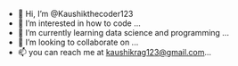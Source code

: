 - 👋 Hi, I’m @Kaushikthecoder123
- 👀 I’m interested in how to code ...
- 🌱 I’m currently learning  data science and programming  ...
- 💞️ I’m looking to collaborate on ...
- 📫 you can reach me at kaushikrag123@gmail.com...

<!---
Kaushikthecoder123/Kaushikthecoder123 is a ✨ special ✨ repository because its `README.md` (this file) appears on your GitHub profile.
You can click the Preview link to take a look at your changes.
--->
